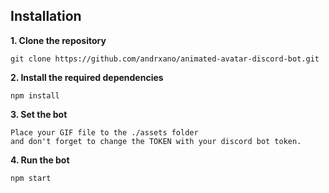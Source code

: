 
## Installation
**1. Clone the repository**
```
git clone https://github.com/andrxano/animated-avatar-discord-bot.git
```

**2. Install the required dependencies**
```
npm install
```

**3. Set the bot**
```
Place your GIF file to the ./assets folder
and don't forget to change the TOKEN with your discord bot token.
```

**4. Run the bot**
```js
npm start
```

